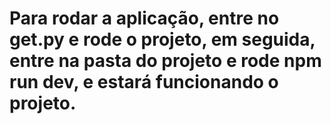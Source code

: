 # Para rodar a aplicação, entre no get.py e rode o projeto, em seguida, entre na pasta do projeto e rode npm run dev, e estará funcionando o projeto.
